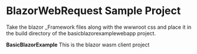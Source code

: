 # BlazorWebRequest Sample Project

Take the blazor _Framework files along with the wwwroot css and place it in the build directory of the basicblazorexamplewebapp project.

**BasicBlazorExample**
This is the blazor wasm client project


